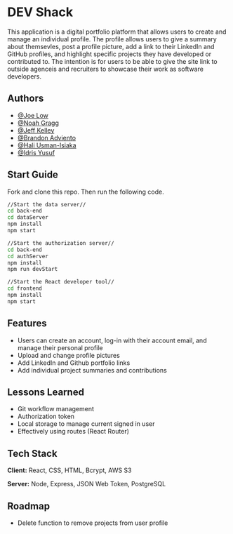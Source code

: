# DEV Shack
This application is a digital portfolio platform that allows users to create and manage an individual profile. The profile allows users to
give a summary about themsevles, post a profile picture, add a link to their LinkedIn and GitHub profiles, and highlight specific projects
they have developed or contributed to. The intention is for users to be able to give the site link to outside agenceis and recruiters
to showcase their work as software developers.
## Authors

- [@Joe Low](https://github.com/Lowjoejoe)
- [@Noah Gragg](https://github.com/noahgragg/fe-capstone)
- [@Jeff Kelley](https://github.com/Jpkelley6)
- [@Brandon Adviento](https://github.com/Bwade808)
- [@Hali Usman-Isiaka](https://github.com/HAliUsm)
- [@Idris Yusuf](https://github.com/daleyusuf23)


## Start Guide 

Fork and clone this repo. Then run the following code. 

``` bash 
//Start the data server//
cd back-end
cd dataServer
npm install 
npm start

//Start the authorization server//
cd back-end
cd authServer
npm install
npm run devStart

//Start the React developer tool//
cd frontend
npm install
npm start
```
    
## Features
- Users can create an account, log-in with their account email, and manage their personal profile
- Upload and change profile pictures
- Add LinkedIn and Github portfolio links
- Add individual project summaries and contributions
## Lessons Learned
- Git workflow management
- Authorization token
- Local storage to manage current signed in user
- Effectively using routes (React Router)


## Tech Stack

**Client:** React, CSS, HTML, Bcrypt, AWS S3

**Server:** Node, Express, JSON Web Token, PostgreSQL


## Roadmap

- Delete function to remove projects from user profile
